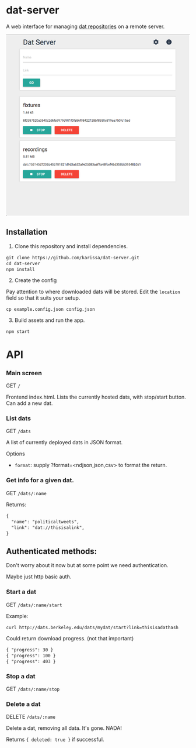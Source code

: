 # dat-server

A web interface for managing [dat repositories](http://dat-data.com) on a remote server.

![static/example.png](static/example.png)

## Installation

1. Clone this repository and install dependencies.

```
git clone https://github.com/karissa/dat-server.git
cd dat-server
npm install
```

2. Create the config

Pay attention to where downloaded dats will be stored. Edit the `location` field so that it suits your setup.

```
cp example.config.json config.json
```

3. Build assets and run the app.

```
npm start
```


# API

### Main screen

GET `/`

Frontend index.html. Lists the currently hosted dats, with stop/start button. Can add a new dat.

### List dats

GET `/dats`

A list of currently deployed dats in JSON format.

Options

- `format`: supply ?format=<ndjson,json,csv> to format the return.

###  Get info for a given dat.

GET `/dats/:name`

Returns:
```
{
  "name": "politicaltweets",
  "link": "dat://thisisalink",
}
```

## Authenticated methods:

Don't worry about it now but at some point we need authentication.

Maybe just http basic auth.

### Start a dat

GET `/dats/:name/start`

Example:

```
curl http://dats.berkeley.edu/dats/mydat/start?link=thisisadathash
```

Could return download progress. (not that important)

```
{ "progress": 30 }
{ "progress": 100 }
{ "progress": 403 }
```

### Stop a dat

GET `/dats/:name/stop`

### Delete a dat

DELETE `/dats/:name`

Delete a dat, removing all data. It's gone. NADA!

Returns `{ deleted: true }` if successful.
